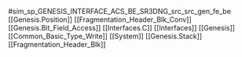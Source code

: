 #sim_sp_GENESIS_INTERFACE_ACS_BE_SR3DNG_src_src_gen_fe_be
[[Genesis.Position]]
[[Fragmentation_Header_Blk_Conv]]
[[Genesis.Bit_Field_Access]]
[[Interfaces.C]]
[[Interfaces]]
[[Genesis]]
[[Common_Basic_Type_Write]]
[[System]]
[[Genesis.Stack]]
[[Fragmentation_Header_Blk]]
